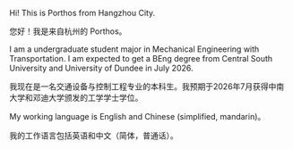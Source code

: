 Hi! This is Porthos from Hangzhou City. 

您好！我是来自杭州的 Porthos。

I am a undergraduate student major in Mechanical Engineering with Transportation. I am expected to get a BEng degree from Central South University and University of Dundee in July 2026.

我现在是一名交通设备与控制工程专业的本科生。我预期于2026年7月获得中南大学和邓迪大学颁发的工学学士学位。

My working language is English and Chinese (simplified, mandarin)。

我的工作语言包括英语和中文（简体，普通话）。
